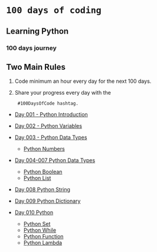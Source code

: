 # **`100 days of coding`** 
## **Learning Python**
### **100 days journey**

## **Two Main Rules**

1.  Code minimum an hour every day for the next 100 days.
2. Share your progress every day with the 

        #100DaysOfCode hashtag.

- [Day 001 - Python Introduction](./day-001/day-001.md)
- [Day 002 - Python Variables](./day-002/day-002.md)
- [Day 003 - Python Data Types](./day-003/notes.md)
    - [Python Numbers](./day-003/number-type.md)

- [Day 004-007 Python Data Types](./day-004-007/notes.md)
    - [Python Boolean](./day-004-007/notes.md)
    - [Python List](./day-004-007/list-type.md)
- [Day 008 Python String](./day-008/python-string.md)

- [Day 009 Python Dictionary](./day-009-dictionary/notes.md)

- [Day 010 Python](./day-010-Python/notes.md)
    - [Python Set](./day-010-Python/notes.md)
    - [Python While](./day-010-Python/while-loop.md)
    - [Python Function](./day-010-Python/python_function.md)
    - [Python Lambda](./day-010-Python/lambda.md)